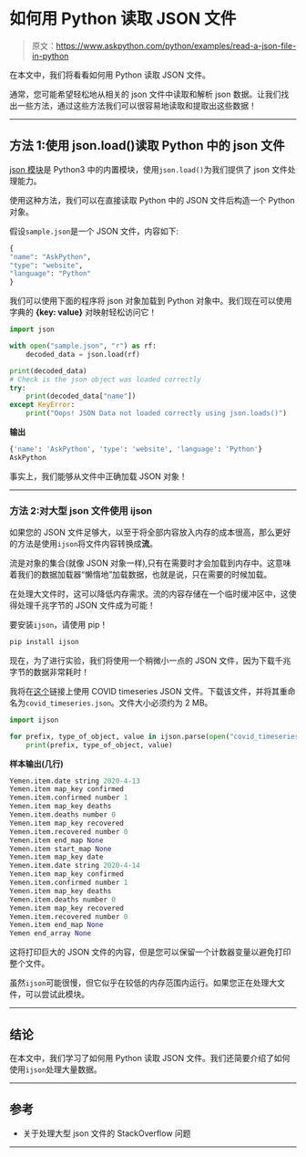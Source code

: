 # 如何用 Python 读取 JSON 文件

> 原文：<https://www.askpython.com/python/examples/read-a-json-file-in-python>

在本文中，我们将看看如何用 Python 读取 JSON 文件。

通常，您可能希望轻松地从相关的 json 文件中读取和解析 json 数据。让我们找出一些方法，通过这些方法我们可以很容易地读取和提取出这些数据！

* * *

## 方法 1:使用 json.load()读取 Python 中的 json 文件

[json 模块](https://www.askpython.com/python-modules/python-json-module)是 Python3 中的内置模块，使用`json.load()`为我们提供了 json 文件处理能力。

使用这种方法，我们可以在直接读取 Python 中的 JSON 文件后构造一个 Python 对象。

假设`sample.json`是一个 JSON 文件，内容如下:

```py
{
"name": "AskPython",
"type": "website",
"language": "Python"
}

```

我们可以使用下面的程序将 json 对象加载到 Python 对象中。我们现在可以使用字典的 **{key: value}** 对映射轻松访问它！

```py
import json

with open("sample.json", "r") as rf:
    decoded_data = json.load(rf)

print(decoded_data)
# Check is the json object was loaded correctly
try:    
    print(decoded_data["name"])
except KeyError:
    print("Oops! JSON Data not loaded correctly using json.loads()")

```

**输出**

```py
{'name': 'AskPython', 'type': 'website', 'language': 'Python'}
AskPython

```

事实上，我们能够从文件中正确加载 JSON 对象！

* * *

### 方法 2:对大型 json 文件使用 ijson

如果您的 JSON 文件足够大，以至于将全部内容放入内存的成本很高，那么更好的方法是使用`ijson`将文件内容转换成**流**。

流是对象的集合(就像 JSON 对象一样),只有在需要时才会加载到内存中。这意味着我们的数据加载器“懒惰地”加载数据，也就是说，只在需要的时候加载。

在处理大文件时，这可以降低内存需求。流的内容存储在一个临时缓冲区中，这使得处理千兆字节的 JSON 文件成为可能！

要安装`ijson`，请使用 pip！

```py
pip install ijson

```

现在，为了进行实验，我们将使用一个稍微小一点的 JSON 文件，因为下载千兆字节的数据非常耗时！

我将在[这个](https://pomber.github.io/covid19/timeseries.json)链接上使用 COVID timeseries JSON 文件。下载该文件，并将其重命名为`covid_timeseries.json`。文件大小必须约为 2 MB。

```py
import ijson

for prefix, type_of_object, value in ijson.parse(open("covid_timeseries.json")):
    print(prefix, type_of_object, value)

```

**样本输出(几行)**

```py
Yemen.item.date string 2020-4-13
Yemen.item map_key confirmed
Yemen.item.confirmed number 1
Yemen.item map_key deaths
Yemen.item.deaths number 0
Yemen.item map_key recovered
Yemen.item.recovered number 0
Yemen.item end_map None
Yemen.item start_map None
Yemen.item map_key date
Yemen.item.date string 2020-4-14
Yemen.item map_key confirmed
Yemen.item.confirmed number 1
Yemen.item map_key deaths
Yemen.item.deaths number 0
Yemen.item map_key recovered
Yemen.item.recovered number 0
Yemen.item end_map None
Yemen end_array None

```

这将打印巨大的 JSON 文件的内容，但是您可以保留一个计数器变量以避免打印整个文件。

虽然`ijson`可能很慢，但它似乎在较低的内存范围内运行。如果您正在处理大文件，可以尝试此模块。

* * *

## 结论

在本文中，我们学习了如何用 Python 读取 JSON 文件。我们还简要介绍了如何使用`ijson`处理大量数据。

* * *

## 参考

*   关于处理大型 json 文件的 StackOverflow 问题

* * *